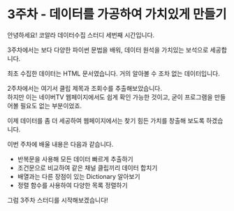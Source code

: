 # 3주차 - 데이터를 가공하여 가치있게 만들기

안녕하세요! 코알라 데이터수집 스터디 세번째 시간입니다.

3주차에서는 보다 다양한 파이썬 문법을 배워, 데이터 원석을 가치있는 보석으로 세공합니다.

최초 수집한 데이터는 HTML 문서였습니다. 거의 알아볼 수 조차 없는 데이터입니다.

2주차에서는 여기서 클립 제목과 조회수를 추출해보았습니다.  
하지만 이는 네이버TV 웹페이지에서도 쉽게 확인 가능한 것이고, 굳이 프로그램을 만들어볼 필요도 없는 부분이었죠.

이제 데이터를 좀 더 세공하여 웹페이지에서는 찾기 힘든 가치를 창출해 보도록 하겠습니다.

이번 주차에 배울 내용은 다음과 같습니다.

* 반복문을 사용해 모든 데이터 빠르게 추출하기
* 조건문으로 비교하여 같은 채널 클립끼리 데이터 합치기
* 배열과는 다른 장점이 있는 Dictionary 알아보기
* 정렬 함수를 사용하여 다양한 목록 정렬하기

그럼 3주차 스터디를 시작해보겠습니다!

